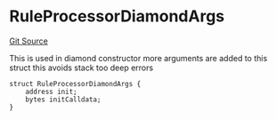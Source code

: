 # RuleProcessorDiamondArgs
[Git Source](https://github.com/thrackle-io/tron/blob/a0e7b20980bb06404eb010a144cfad3764962831/src/protocol/economic/ruleProcessor/RuleProcessorDiamond.sol)

This is used in diamond constructor
more arguments are added to this struct
this avoids stack too deep errors


```solidity
struct RuleProcessorDiamondArgs {
    address init;
    bytes initCalldata;
}
```

